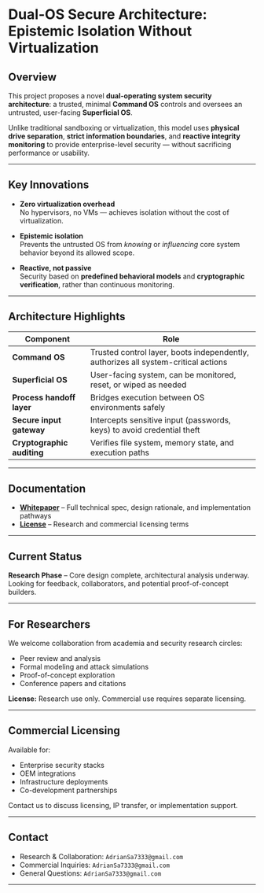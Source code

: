 # Dual-OS Secure Architecture: Epistemic Isolation Without Virtualization

##  Overview

This project proposes a novel **dual-operating system security architecture**: a trusted, minimal **Command OS** controls and oversees an untrusted, user-facing **Superficial OS**.

Unlike traditional sandboxing or virtualization, this model uses **physical drive separation**, **strict information boundaries**, and **reactive integrity monitoring** to provide enterprise-level security — without sacrificing performance or usability.

---

##  Key Innovations

- **Zero virtualization overhead**  
  No hypervisors, no VMs — achieves isolation without the cost of virtualization.
  
- **Epistemic isolation**  
  Prevents the untrusted OS from *knowing* or *influencing* core system behavior beyond its allowed scope.
  
- **Reactive, not passive**  
  Security based on **predefined behavioral models** and **cryptographic verification**, rather than continuous monitoring.

---

##  Architecture Highlights

| Component | Role |
|----------|------|
| **Command OS** | Trusted control layer, boots independently, authorizes all system-critical actions |
| **Superficial OS** | User-facing system, can be monitored, reset, or wiped as needed |
| **Process handoff layer** | Bridges execution between OS environments safely |
| **Secure input gateway** | Intercepts sensitive input (passwords, keys) to avoid credential theft |
| **Cryptographic auditing** | Verifies file system, memory state, and execution paths |

---

##  Documentation

- **[Whitepaper](./Architecture_Whitepaper.pdf)** – Full technical spec, design rationale, and implementation pathways
- **[License](./LICENSE.txt)** – Research and commercial licensing terms

---

##  Current Status

**Research Phase** – Core design complete, architectural analysis underway.  
Looking for feedback, collaborators, and potential proof-of-concept builders.

---

##  For Researchers

We welcome collaboration from academia and security research circles:

- Peer review and analysis
- Formal modeling and attack simulations
- Proof-of-concept exploration
- Conference papers and citations

**License:** Research use only. Commercial use requires separate licensing.

---

##  Commercial Licensing

Available for:

- Enterprise security stacks
- OEM integrations
- Infrastructure deployments
- Co-development partnerships

Contact us to discuss licensing, IP transfer, or implementation support.

---

##  Contact

- Research & Collaboration: `AdrianSa7333@gmail.com`  
- Commercial Inquiries: `AdrianSa7333@gmail.com`  
- General Questions: `AdrianSa7333@gmail.com`

---
